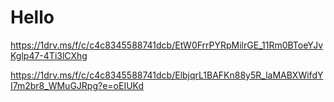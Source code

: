 # Hello


 https://1drv.ms/f/c/c4c8345588741dcb/EtW0FrrPYRpMilrGE_11Rm0BToeYJvKglp47-4Ti3lCXhg

 https://1drv.ms/f/c/c4c8345588741dcb/ElbjqrL1BAFKn88y5R_laMABXWifdYI7m2br8_WMuGJRpg?e=oEIUKd
